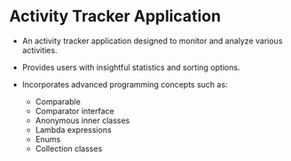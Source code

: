 # **Activity Tracker Application**


* An activity tracker application designed to monitor and analyze various activities.

* Provides users with insightful statistics and sorting options.

* Incorporates advanced programming concepts such as:
  - Comparable
  - Comparator interface
  - Anonymous inner classes
  - Lambda expressions
  - Enums
  - Collection classes
